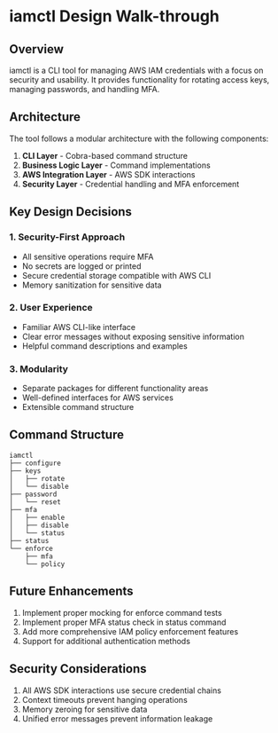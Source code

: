 # iamctl Design Walk-through

## Overview

iamctl is a CLI tool for managing AWS IAM credentials with a focus on security and usability. It provides functionality for rotating access keys, managing passwords, and handling MFA.

## Architecture

The tool follows a modular architecture with the following components:

1. **CLI Layer** - Cobra-based command structure
2. **Business Logic Layer** - Command implementations
3. **AWS Integration Layer** - AWS SDK interactions
4. **Security Layer** - Credential handling and MFA enforcement

## Key Design Decisions

### 1. Security-First Approach
- All sensitive operations require MFA
- No secrets are logged or printed
- Secure credential storage compatible with AWS CLI
- Memory sanitization for sensitive data

### 2. User Experience
- Familiar AWS CLI-like interface
- Clear error messages without exposing sensitive information
- Helpful command descriptions and examples

### 3. Modularity
- Separate packages for different functionality areas
- Well-defined interfaces for AWS services
- Extensible command structure

## Command Structure

```
iamctl
├── configure
├── keys
│   ├── rotate
│   └── disable
├── password
│   └── reset
├── mfa
│   ├── enable
│   ├── disable
│   └── status
├── status
└── enforce
    ├── mfa
    └── policy
```

## Future Enhancements

1. Implement proper mocking for enforce command tests
2. Implement proper MFA status check in status command
3. Add more comprehensive IAM policy enforcement features
4. Support for additional authentication methods

## Security Considerations

1. All AWS SDK interactions use secure credential chains
2. Context timeouts prevent hanging operations
3. Memory zeroing for sensitive data
4. Unified error messages prevent information leakage